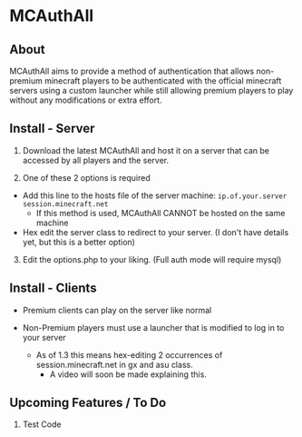 MCAuthAll
=========

About
-----

MCAuthAll aims to provide a method of authentication that allows non-premium minecraft players to be authenticated with the official minecraft servers using a custom launcher while still allowing premium players to play without any modifications or extra effort.

Install - Server
----------------

1. Download the latest MCAuthAll and host it on a server that can be accessed by all players and the server.

2. One of these 2 options is required
  * Add this line to the hosts file of the server machine:
  `ip.of.your.server session.minecraft.net`
      * If this method is used, MCAuthAll CANNOT be hosted on the same machine
  * Hex edit the server class to redirect to your server. (I don't have details yet, but this is a better option)

3. Edit the options.php to your liking. (Full auth mode will require mysql)

Install - Clients
-----------------

* Premium clients can play on the server like normal

* Non-Premium players must use a launcher that is modified to log in to your server
  * As of 1.3 this means hex-editing 2 occurrences of session.minecraft.net in gx and asu class.
      * A video will soon be made explaining this.

Upcoming Features / To Do
-------------------------

1. Test Code